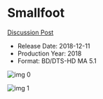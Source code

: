 # Smallfoot

[Discussion Post](https://www.avsforum.com/threads/bass-eq-for-filtered-movies.2995212/post-57241326)

* Release Date: 2018-12-11
* Production Year: 2018
* Format: BD/DTS-HD MA 5.1

![img 0](https://i.imgur.com/DNNKNYY.jpg)

![img 1](https://i.imgur.com/xmFuqKJ.jpg)

